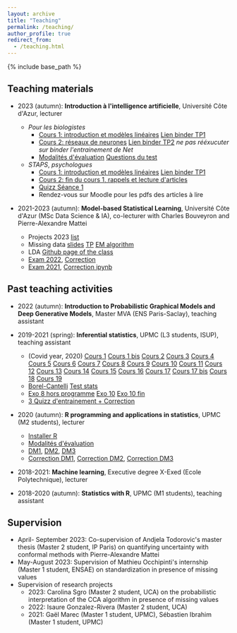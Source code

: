 ```yaml
---
layout: archive
title: "Teaching"
permalink: /teaching/
author_profile: true
redirect_from:
  - /teaching.html
---
```


{% include base_path %}

## Teaching materials

* 2023 (autumn): **Introduction à l'intelligence artificielle**, Université Côte d'Azur, lecturer
  + *Pour les biologistes*
    + [Cours 1: introduction et modèles linéaires](/files/Cours1_Efelia.pdf) [Lien binder TP1](https://mybinder.org/v2/gh/AudeSportisse/Efelia-cours/HEAD?labpath=TP1_linear_models.ipynb)
    + [Cours 2: réseaux de neurones](/files/Cours2_Efelia.pdf) [Lien binder TP2](https://mybinder.org/v2/gh/AudeSportisse/Efelia-cours/HEAD?labpath=TP2_neural_networks.ipynb) *ne pas rééxucuter sur binder l'entrainement de Net*
    + [Modalités d'évaluation](/files/Modalités_évaluation.pdf) [Questions du test](/files/Test_IA_Questions.pdf)
  + *STAPS*, *psychologues*
    + [Cours 1: introduction et modèles linéaires](/files/Cours1_ES.pds) [Lien binder TP1](https://mybinder.org/v2/gh/AudeSportisse/Efelia-cours/HEAD?labpath=TP1_linear_models.ipynb)
    + [Cours 2: fin du cours 1, rappels et lecture d'articles](/files/Cours2_ES.pdf)
    + [Quizz Séance 1](/files/Wooclap_quizz_séance1.pdf)
    + Rendez-vous sur Moodle pour les pdfs des articles à lire

* 2021-2023 (autumn): **Model-based Statistical Learning**, Université Côte d'Azur (MSc Data Science & IA), co-lecturer with Charles Bouveyron and Pierre-Alexandre Mattei
  + Projects 2023 [list](/files/Projects_MSc_2023.pdf)
  + Missing data [slides](/files/Cours_missing_data_M2.pdf) [TP](/files/EMalgorithm_M2.Rmd) [EM algorithm](/files/EM_algorithm_bivariate_Gaussian_variable.pdf)
  + LDA [Github page of the class](https://github.com/pamattei/MBSL-2324)
  + [Exam 2022](/files/Homework2.pdf), [Correction](/files/Homework2_M2_correction.html)
  + [Exam 2021](/files/Exam_M2_Rmarkdown.html), [Correction ipynb](/files/Exam_M2-Correction.ipynb)


## Past teaching activities

* 2022 (autumn): **Introduction to Probabilistic Graphical Models and Deep Generative Models**, Master MVA (ENS Paris-Saclay), teaching assistant

* 2019-2021 (spring): **Inferential statistics**, UPMC (L3 students, ISUP), teaching assistant
  + (Covid year, 2020) [Cours 1](/files/Cours1.pdf) [Cours 1 bis](/files/Cours1_correcbonus.pdf) [Cours 2](/files/Cours2_02-02.pdf) [Cours 3](/files/Cours3_08-02.pdf) [Cours 4](/files/Cours4_09-02.pdf) [Cours 5](/files/Cours5_15-02.pdf) [Cours 6](/files/Cours6_16-02.pdf) [Cours 7](/files/Cours7_01-03.pdf) [Cours 8](/files/Cours8_02-03.pdf) [Cours 9](/files/Cours9_08-03.pdf) [Cours 10](/files/Cours10_09-03.pdf) [Cours 11](/files/Cours11_22-03.pdf) [Cours 12](/files/Cours12_23-03.pdf) [Cours 13](/files/Cours13_29-03.pdf) [Cours 14](/files/Cours14_30-03.pdf) [Cours 15](/files/Cours15_06-04.pdf) [Cours 16](/files/Cours16_12-04.pdf) [Cours 17](/files/Cours17_13-04.pdf) [Cours 17 bis](/files/Cours17_13-04_exo3.pdf) [Cours 18](/files/Cours18_04-05.pdf) [Cours 19](/files/Cours19_10-05.pdf) 
  + [Borel-Cantelli](/files/BorelCantelli.pdf) [Test stats](/files/Tableau_tests_enseignement.pdf)
  + [Exo 8 hors programme](/files/Exo8.pdf) [Exo 10](/files/Exo10.pdf) [Exo 10 fin](/files/Exo10_fin.pdf)
  + [3 Quizz d'entrainement + Correction](/files/quizz1-3_corrections.pdf) 

* 2020 (autumn): **R programming and applications in statistics**, UPMC (M2 students), lecturer
  + [Installer R](/files/InstallerR.html)
  + [Modalités d'évaluation](/files/EvalR.html)
  + [DM1](/files/DM1.pdf), [DM2](/files/DM2.pdf), [DM3](/files/DM3.pdf)
  + [Correction DM1](/files/DevoirMaison1correction.html), [Correction DM2](/files/DevoirMaison2correction.html), [Correction DM3](/files/Devoirmaison3correction.html)
 
* 2018-2021: **Machine learning**, Executive degree X-Exed (Ecole Polytechnique), lecturer
  
* 2018-2020 (autumn): **Statistics with R**, UPMC (M1 students), teaching assistant

 
## Supervision

* April- September 2023: Co-supervision of Andjela Todorovic's master thesis (Master 2 student, IP Paris) on quantifying uncertainty with conformal methods with Pierre-Alexandre Mattei
* May-August 2023: Supervision of Mathieu Occhipinti's internship (Master 1 student, ENSAE) on standardization in presence of missing values
* Supervision of research projects
  + 2023: Carolina Sgro (Master 2 student, UCA) on the probabilistic interpretation of the CCA algorithm in presence of missing values
  + 2022: Isaure Gonzalez-Rivera (Master 2 student, UCA)
  + 2021: Gaël Marec (Master 1 student, UPMC), Sébastien Ibrahim (Master 1 student, UPMC)


